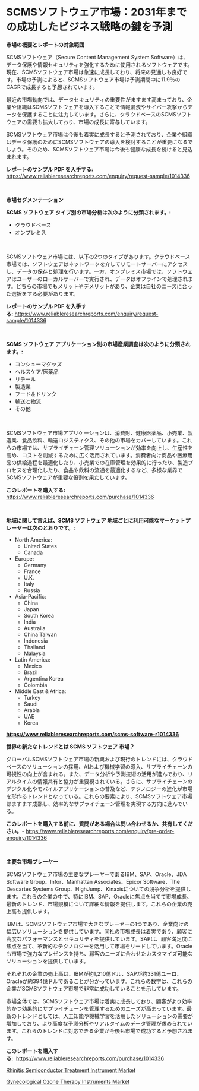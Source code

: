 <p><h1>SCMSソフトウェア市場：2031年までの成功したビジネス戦略の鍵を予測</h1></p><p><strong>市場の概要とレポートの対象範囲</strong></p>
<p><p>SCMSソフトウェア（Secure Content Management System Software）は、データ保護や情報セキュリティを強化するために使用されるソフトウェアです。現在、SCMSソフトウェア市場は急速に成長しており、将来の見通しも良好です。市場の予測によると、SCMSソフトウェア市場は予測期間中に11.9％のCAGRで成長すると予想されています。</p><p>最近の市場動向では、データセキュリティの重要性がますます高まっており、企業や組織はSCMSソフトウェアを導入することで情報漏洩やサイバー攻撃からデータを保護することに注力しています。さらに、クラウドベースのSCMSソフトウェアの需要も拡大しており、市場の成長に寄与しています。</p><p>SCMSソフトウェア市場は今後も着実に成長すると予測されており、企業や組織はデータ保護のためにSCMSソフトウェアの導入を検討することが重要になるでしょう。そのため、SCMSソフトウェア市場は今後も健康な成長を続けると見込まれます。</p></p>
<p><strong>レポートのサンプル PDF を入手する:</strong> <a href="https://www.reliableresearchreports.com/enquiry/request-sample/1014336">https://www.reliableresearchreports.com/enquiry/request-sample/1014336</a></p>
<p>&nbsp;</p>
<p><strong>市場セグメンテーション</strong></p>
<p><strong>SCMS ソフトウェア タイプ別の市場分析は次のように分類されます。:</strong></p>
<p><ul><li>クラウドベース</li><li>オンプレミス</li></ul></p>
<p>&nbsp;</p>
<p><p>SCMSソフトウェア市場には、以下の2つのタイプがあります。クラウドベース市場では、ソフトウェアはネットワークを介してリモートサーバーにアクセスし、データの保存と処理を行います。一方、オンプレミス市場では、ソフトウェアはユーザーのローカルサーバーで実行され、データはオフラインで処理されます。どちらの市場でもメリットやデメリットがあり、企業は自社のニーズに合った選択をする必要があります。</p></p>
<p><strong>レポートのサンプル PDF を入手する:</strong>&nbsp;<a href="https://www.reliableresearchreports.com/enquiry/request-sample/1014336">https://www.reliableresearchreports.com/enquiry/request-sample/1014336</a></p>
<p>&nbsp;</p>
<p><strong> SCMS ソフトウェア アプリケーション別の市場産業調査は次のように分類されます。:</strong></p>
<p><ul><li>コンシューマグッズ</li><li>ヘルスケア/医薬品</li><li>リテール</li><li>製造業</li><li>フード＆ドリンク</li><li>輸送と物流</li><li>その他</li></ul></p>
<p>&nbsp;</p>
<p><p>SCMSソフトウェア市場アプリケーションは、消費財、健康医薬品、小売業、製造業、食品飲料、輸送ロジスティクス、その他の市場をカバーしています。これらの市場では、サプライチェーン管理ソリューションが効率を向上し、生産性を高め、コストを削減するために広く活用されています。消費者向け商品や医療用品の供給過程を最適化したり、小売業での在庫管理を効果的に行ったり、製造プロセスを合理化したり、食品や飲料の流通を最適化するなど、多様な業界でSCMSソフトウェアが重要な役割を果たしています。</p></p>
<p><strong>このレポートを購入する:</strong>&nbsp; <a href="https://www.reliableresearchreports.com/purchase/1014336">https://www.reliableresearchreports.com/purchase/1014336</a></p>
<p>&nbsp;</p>
<p><strong>地域に関して言えば、SCMS ソフトウェア 地域ごとに利用可能なマーケットプレーヤーは次のとおりです。:</strong></p>
<p><ul>
    <li>
        North America:
        <ul>
            <li>United States</li>
            <li>Canada</li>
        </ul>
    </li>
    <li>
        Europe:
        <ul>
            <li>Germany</li>
            <li>France</li>
            <li>U.K.</li>
            <li>Italy</li>
            <li>Russia</li>
        </ul>
    </li>
    <li>
        Asia-Pacific:
        <ul>
            <li>China</li>
            <li>Japan</li>
            <li>South Korea</li>
            <li>India</li>
            <li>Australia</li>
            <li>China Taiwan</li>
            <li>Indonesia</li>
            <li>Thailand</li>
            <li>Malaysia</li>
        </ul>
    </li>
    <li>
        Latin America:
        <ul>
            <li>Mexico</li>
            <li>Brazil</li>
            <li>Argentina Korea</li>
            <li>Colombia</li>
        </ul>
    </li>
    <li>
        Middle East & Africa:
        <ul>
            <li>Turkey</li>
            <li>Saudi</li>
            <li>Arabia</li>
            <li>UAE</li>
            <li>Korea</li>
        </ul>
    </li>
    </ul></p>
<p><strong><a href="https://www.reliableresearchreports.com/scms-software-r1014336">https://www.reliableresearchreports.com/scms-software-r1014336</a></strong>&nbsp;</p>
<p><strong>世界の新たなトレンドとは SCMS ソフトウェア 市場？</strong></p>
<p><p>グローバルSCMSソフトウェア市場の新興および現行のトレンドには、クラウドベースのソリューションの採用、AIおよび機械学習の導入、サプライチェーンの可視性の向上が含まれる。また、データ分析や予測技術の活用が進んでおり、リアルタイムの情報共有と協力が重要視されている。さらに、サプライチェーンのデジタル化やモバイルアプリケーションの普及など、テクノロジーの進化が市場を形作るトレンドとなっている。これらの要素により、SCMSソフトウェア市場はますます成熟し、効率的なサプライチェーン管理を実現する方向に進んでいる。</p></p>
<p><strong>このレポートを購入する前に、質問がある場合は問い合わせるか、共有してください。</strong>- <a href="https://www.reliableresearchreports.com/enquiry/pre-order-enquiry/1014336">https://www.reliableresearchreports.com/enquiry/pre-order-enquiry/1014336</a></p>
<p>&nbsp;</p>
<p><strong>主要な市場プレーヤー</strong></p>
<p><p>SCMSソフトウェア市場の主要なプレーヤーであるIBM、SAP、Oracle、JDA Software Group、Infor、Manhattan Associates、Epicor Software、The Descartes Systems Group、HighJump、Kinaxisについての競争分析を提供します。これらの企業の中で、特にIBM、SAP、Oracleに焦点を当てて市場成長、最新のトレンド、市場規模について詳細な情報を提供します。これらの企業の売上高も提供します。</p><p>IBMは、SCMSソフトウェア市場で大きなプレーヤーの1つであり、企業向けの幅広いソリューションを提供しています。同社の市場成長は着実であり、顧客に高度なパフォーマンスとセキュリティを提供しています。SAPは、顧客満足度に焦点を当て、革新的なテクノロジーを活用して市場をリードしています。Oracleも市場で強力なプレゼンスを持ち、顧客のニーズに合わせたカスタマイズ可能なソリューションを提供しています。</p><p>それぞれの企業の売上高は、IBMが約1,210億ドル、SAPが約331億ユーロ、Oracleが約394億ドルであることが分かっています。これらの数字は、これらの企業がSCMSソフトウェア市場で非常に成功していることを示しています。</p><p>市場全体では、SCMSソフトウェア市場は着実に成長しており、顧客がより効率的かつ効果的にサプライチェーンを管理するためのニーズが高まっています。最新のトレンドとしては、人工知能や機械学習を活用したソリューションの需要が増加しており、より高度な予測分析やリアルタイムのデータ管理が求められています。これらのトレンドに対応できる企業が今後も市場で成功すると予想されます。</p></p>
<p><strong>このレポートを購入する:</strong>&nbsp;&nbsp;<a href="https://www.reliableresearchreports.com/purchase/1014336">https://www.reliableresearchreports.com/purchase/1014336</a></p>
<p><p><a href="https://github.com/singletonthaxterkelliehr2df/Market-Research-Report-List-2/blob/main/rhinitis-semiconductor-treatment-instrument-market.md">Rhinitis Semiconductor Treatment Instrument Market</a></p><p><a href="https://github.com/kufem1/Market-Research-Report-List-2/blob/main/gynecological-ozone-therapy-instruments-market.md">Gynecological Ozone Therapy Instruments Market</a></p></p>